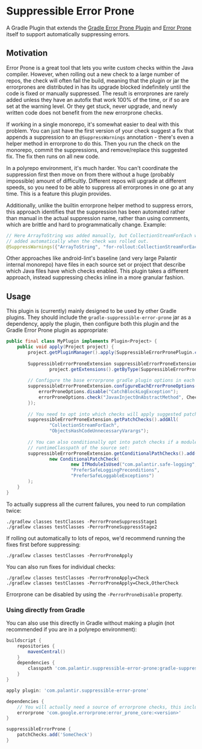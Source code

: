 # Suppressible Error Prone

A Gradle Plugin that extends the [Gradle Error Prone Plugin](https://github.com/tbroyer/gradle-errorprone-plugin) and [Error Prone](https://errorprone.info/) itself to support automatically suppressing errors.

## Motivation

Error Prone is a great tool that lets you write custom checks within the Java compiler. However, when rolling out a new check to a large number of repos, the check will often fail the build, meaning that the plugin or jar the errorprones are distributed in has its upgrade blocked indefinitely until the code is fixed or manually suppressed. The result is errorprones are rarely added unless they have an autofix that work 100% of the time, or if so are set at the warning level. Or they get stuck, never upgrade, and newly written code does not benefit from the new errorprone checks.

If working in a single monorepo, it's somewhat easier to deal with this problem. You can just have the first version of your check suggest a fix that appends a suppression to an `@SuppressWarnings` annotation - there's even a helper method in errorprone to do this. Then you run the check on the monorepo, commit the suppressions, and remove/replace this suggested fix. The fix then runs on all new code.

In a polyrepo environment, it's much harder. You can't coordinate the suppression first then move on from there without a huge (probably impossible) amount of difficultly. Different repos will upgrade at different speeds, so you need to be able to suppress all errorprones in one go at any time. This is a feature this plugin provides.

Additionally, unlike the builtin errorprone helper method to suppress errors, this approach identifies that the suppression has been automated rather than manual in the actual suppression name, rather than using comments, which are brittle and hard to programmatically change. Example:

```java
// Here ArrayToString was added manually, but CollectionStreamForEach was 
// added automatically when the check was rolled out.
@SuppressWarnings({"ArrayToString", "for-rollout:CollectionStreamForEach"})
```

Other approaches like android-lint's baseline (and very large Palantir internal monorepo) have files in each source set or project that describe which Java files have which checks enabled. This plugin takes a different approach, instead suppressing checks inline in a more granular fashion.

## Usage

This plugin is (currently) mainly designed to be used by other Gradle plugins. They should include the `gradle-suppressible-error-prone` jar as a dependency, apply the plugin, then configure both this plugin and the Gradle Error Prone plugin as appropriate:

```java
public final class MyPlugin implements Plugin<Project> {
    public void apply(Project project) {
        project.getPluginManager().apply(SuppressibleErrorPronePlugin.class);
        
        SuppressibleErrorProneExtension suppressibleErrorProneExtension =
                project.getExtensions().getByType(SuppressibleErrorProneExtension.class);
        
        // Configure the base errorprone gradle plugin options in each sourceset
        suppressibleErrorProneExtension.configureEachErrorProneOptions(errorProneOptions -> {
            errorProneOptions.disable("CatchBlockLogException");
            errorProneOptions.check("JavaxInjectOnAbstractMethod", CheckSeverity.WARNING);
        });
        
        // You need to opt into which checks will apply suggested patches:
        suppressibleErrorProneExtension.getPatchChecks().addAll(
                "CollectionStreamForEach",
                "ObjectsHashCodeUnnecessaryVarargs");
        
        // You can also conditionally opt into patch checks if a module is in the transitive
        // runtimeClasspath of the source set:
        suppressibleErrorProneExtension.getConditionalPathChecks().add(
                new ConditionalPatchCheck(
                        new IfModuleIsUsed("com.palantir.safe-logging", "preconditions"),
                        "PreferSafeLoggingPreconditions",
                        "PreferSafeLoggableExceptions")
        );
    }
}
```

To actually suppress all the current failures, you need to run compilation twice:

```
./gradlew classes testClasses -PerrorProneSuppressStage1
./gradlew classes testClasses -PerrorProneSuppressStage2
```

If rolling out automatically to lots of repos, we'd recommend running the fixes first before suppressing:

```
./gradlew classes testClasses -PerrorProneApply
```

You can also run fixes for individual checks:

```
./gradlew classes testClasses -PerrorProneApply=Check
./gradlew classes testClasses -PerrorProneApply=Check,OtherCheck
```

Errorprone can be disabled by using the `-PerrorProneDisable` property.

### Using directly from Gradle

You can also use this directly in Gradle without making a plugin (not recommended if you are in a polyrepo environment):

```gradle
buildscript {
    repositories {
        mavenCentral()
    }
    dependencies {
        classpath 'com.palantir.suppressible-error-prone:gradle-suppressible-error-prone:<version>'
    }
}

apply plugin: 'com.palantir.suppressible-error-prone'

dependencies {
    // You will actually need a source of errorprone checks, this include the default Google ones
    errorprone 'com.google.errorprone:error_prone_core:<version>'
}

suppressibleErrorProne {
    patchChecks.add('SomeCheck')
}
```
